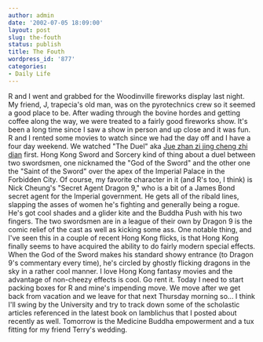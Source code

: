 ```yaml
---
author: admin
date: '2002-07-05 18:09:00'
layout: post
slug: the-fouth
status: publish
title: The Fouth
wordpress_id: '877'
categories:
- Daily Life
---
```


R and I went and grabbed for the Woodinville fireworks display last
night. My friend, J, trapecia's old man, was on the pyrotechnics crew so
it seemed a good place to be. After wading through the bovine hordes and
getting coffee along the way, we were treated to a fairly good fireworks
show. It's been a long time since I saw a show in person and up close
and it was fun. R and I rented some movies to watch since we had the day
off and I have a four day weekend. We watched "The Duel" aka [Jue zhan
zi jing cheng zhi dian](http://us.imdb.com/Title?0243876) first. Hong
Kong Sword and Sorcery kind of thing about a duel between two swordsmen,
one nicknamed the "God of the Sword" and the other one the "Saint of the
Sword" over the apex of the Imperial Palace in the Forbidden City. Of
course, my favorite character in it (and R's too, I think) is Nick
Cheung's "Secret Agent Dragon 9," who is a bit of a James Bond secret
agent for the Imperial government. He gets all of the ribald lines,
slapping the asses of women he's fighting and generally being a rogue.
He's got cool shades and a glider kite and the Buddha Push with his two
fingers. The two swordsmen are in a league of their own by Dragon 9 is
the comic relief of the cast as well as kicking some ass. One notable
thing, and I've seen this in a couple of recent Hong Kong flicks, is
that Hong Kong finally seems to have acquired the ability to do fairly
modern special effects. When the God of the Sword makes his standard
showy entrance (to Dragon 9's commentary every time), he's circled by
ghostly flicking dragons in the sky in a rather cool manner. I love Hong
Kong fantasy movies and the advantage of non-cheezy effects is cool. Go
rent it. Today I need to start packing boxes for R and mine's impending
move. We move after we get back from vacation and we leave for that next
Thursday morning so... I think I'll swing by the University and try to
track down some of the scholastic articles referenced in the latest book
on Iamblichus that I posted about recently as well. Tomorrow is the
Medicine Buddha empowerment and a tux fitting for my friend Terry's
wedding.
